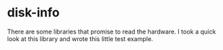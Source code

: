 # disk-info

There are some libraries that promise to read the hardware.
I took a quick look at this library and wrote this little test example.
